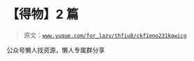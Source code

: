 # 【得物】2 篇

> 原文：[`www.yuque.com/for_lazy/thfiu8/ckf1eno231kqwicg`](https://www.yuque.com/for_lazy/thfiu8/ckf1eno231kqwicg)

公众号懒人找资源，懒人专属群分享